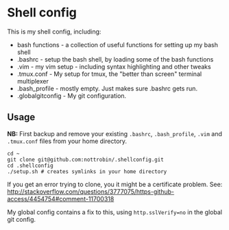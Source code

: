 Shell config
===

This is my shell config, including:

- bash functions - a collection of useful functions for setting up my bash shell
- .bashrc - setup the bash shell, by loading some of the bash functions
- .vim - my vim setup - including syntax highlighting and other tweaks
- .tmux.conf - My setup for tmux, the "better than screen" terminal multiplexer
- .bash_profile - mostly empty. Just makes sure .bashrc gets run.
- .globalgitconfig - My git configuration.

Usage
---

**NB:** First backup and remove your existing `.bashrc`, `.bash_profile`, `.vim` and `.tmux.conf` files from your home directory.

```
cd ~
git clone git@github.com:nottrobin/.shellconfig.git
cd .shellconfig
./setup.sh # creates symlinks in your home directory
```

If you get an error trying to clone, you it might be a certificate problem. See:
http://stackoverflow.com/questions/3777075/https-github-access/4454754#comment-11700318

My global config contains a fix to this, using `http.sslVerify=no` in the global git config.

